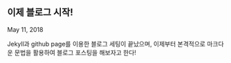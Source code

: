 ## 이제 블로그 시작!
May 11, 2018

Jekyll과 github page를 이용한 블로그 세팅이 끝났으며, 이제부터 본격적으로 마크다운 문법을 활용하여 블로그 포스팅을 해보자고 한다!
